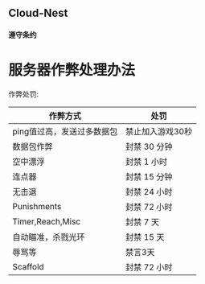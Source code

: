Cloud-Nest
---

#### 遵守条约

# 服务器作弊处理办法

作弊处罚:

|作弊方式|处罚|
|--------|--------|
|ping值过高，发送过多数据包|禁止加入游戏30秒|
|数据包作弊|封禁 30 分钟|
|空中漂浮|封禁 1 小时|
|连点器|封禁 15 分钟|
|无击退|封禁 24 小时|
|Punishments|封禁 72 小时|
|Timer,Reach,Misc|封禁 7 天|
|自动瞄准，杀戮光环|封禁 15 天|
|辱骂等|禁言3天|
|Scaffold|封禁 72 小时|
